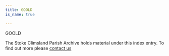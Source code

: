 ```yaml
---
title: GOOLD
is_name: true

---
```


GOOLD


The Stoke Climsland Parish Archive holds material under this index entry. To find out more please [contact us](/contact/)
